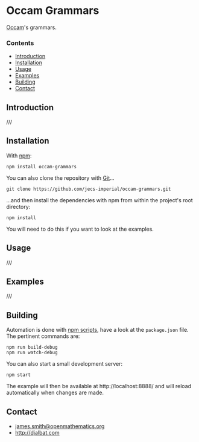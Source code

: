 # Occam Grammars

[Occam](https://github.com/jecs-imperial/occam)'s grammars.

### Contents

- [Introduction](#introduction)
- [Installation](#installation)
- [Usage](#usage)
- [Examples](#examples)
- [Building](#building)
- [Contact](#contact)

## Introduction

///

## Installation

With [npm](https://www.npmjs.com/):

    npm install occam-grammars

You can also clone the repository with [Git](https://git-scm.com/)...

    git clone https://github.com/jecs-imperial/occam-grammars.git

...and then install the dependencies with npm from within the project's root directory:

    npm install

You will need to do this if you want to look at the examples.

## Usage

///

## Examples

///

## Building

Automation is done with [npm scripts](https://docs.npmjs.com/misc/scripts), have a look at the `package.json` file. The pertinent commands are:

    npm run build-debug
    npm run watch-debug

You can also start a small development server:

    npm start

The example will then be available at http://localhost:8888/ and will reload automatically when changes are made.

## Contact

* james.smith@openmathematics.org
* http://djalbat.com
